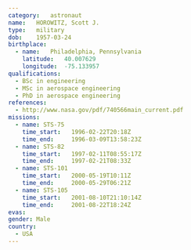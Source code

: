 ```yaml
---
category:	astronaut
name:	HOROWITZ, Scott J.
type:	military
dob:	1957-03-24
birthplace:
  - name:	Philadelphia, Pennsylvania
    latitude:	40.007629
    longitude:	-75.133957
qualifications:
  - BSc in engineering
  - MSc in aerospace engineering
  - PhD in aerospace engineering
references:
  - http://www.nasa.gov/pdf/740566main_current.pdf
missions:
  - name: STS-75
    time_start:   1996-02-22T20:18Z
    time_end:     1996-03-09T13:58:23Z
  - name: STS-82
    time_start:   1997-02-11T08:55:17Z
    time_end:     1997-02-21T08:33Z
  - name: STS-101
    time_start:   2000-05-19T10:11Z
    time_end:     2000-05-29T06:21Z
  - name: STS-105
    time_start:   2001-08-10T21:10:14Z
    time_end:     2001-08-22T18:24Z
evas:
gender:	Male
country:
  - USA
---
```

